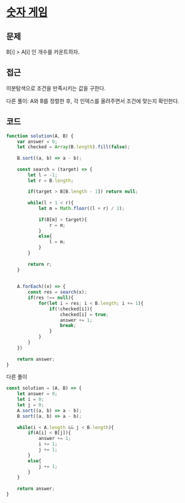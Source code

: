 # [숫자 게임](https://school.programmers.co.kr/learn/courses/30/lessons/12987)

## 문제
B[i] > A[i] 인 개수를 카운트하자.

## 접근
이분탐색으로 조건을 만족시키는 값을 구한다.

다른 풀이: A와 B를 정렬한 후, 각 인덱스를 올려주면서 조건에 맞는지 확인한다.


## 코드
```jsx
function solution(A, B) {
    var answer = 0;
    let checked = Array(B.length).fill(false);
    
    B.sort((a, b) => a - b);
    
    const search = (target) => {
        let l = -1;
        let r = B.length;
        
        if(target > B[B.length - 1]) return null;
        
        while(l + 1 < r){
            let m = Math.floor((l + r) / 2);
            
            if(B[m] > target){
                r = m;
            }
            else{
                l = m;
            }
        }
        
        return r;
    } 
    
    
    A.forEach((x) => {
        const res = search(x);
        if(res !== null){
            for(let i = res; i < B.length; i += 1){
                if(!checked[i]){
                    checked[i] = true;
                    answer += 1;
                    break;
                }
            }
        }
    })
    
    return answer;
}
```

다른 풀이
```jsx
const solution = (A, B) => {
    let answer = 0;
    let i = 0;
    let j = 0;
    A.sort((a, b) => a - b);
    B.sort((a, b) => a - b);
    
    while(i < A.length && j < B.length){
        if(A[i] < B[j]){
            answer += 1;
            i += 1; 
            j += 1;
        }
        else{
            j += 1;
        }
    }
    
    return answer;
}
```
